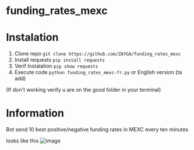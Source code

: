 # funding_rates_mexc


# Instalation 
1. Clone repo 
```git clone https://github.com/ZAYGA/funding_rates_mexc```
2. Install requests
```pip install requests```
3. Verif Instalation 
```pip show requests```
4. Execute code
```python funding_rates_mexc-fr.py``` or English version (ta add)

(If don't working verify u are on the good folder in your terminal)

# Information 
Bot send 10 best positive/negative funding rates in MEXC every ten minutes

looks like this ![image](https://github.com/user-attachments/assets/cabb632f-8767-4d61-b843-743cf4a89e95)

